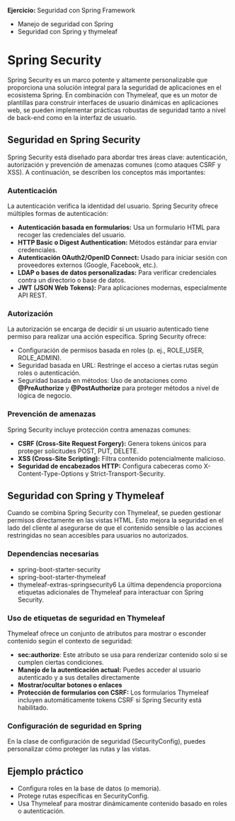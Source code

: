 **Ejercicio:** Seguridad con Spring Framework
- Manejo de seguridad con Spring
- Seguridad con Spring y thymeleaf

# Spring Security
Spring Security es un marco potente y altamente personalizable que proporciona una solución integral para 
la seguridad de aplicaciones en el ecosistema Spring. 
En combinación con Thymeleaf, que es un motor de plantillas para construir interfaces de usuario dinámicas en aplicaciones web, 
se pueden implementar prácticas robustas de seguridad tanto a nivel de back-end como en la interfaz de usuario.

## Seguridad en Spring Security
Spring Security está diseñado para abordar tres áreas clave: autenticación, autorización y 
prevención de amenazas comunes (como ataques CSRF y XSS). 
A continuación, se describen los conceptos más importantes:

### Autenticación
La autenticación verifica la identidad del usuario. 
Spring Security ofrece múltiples formas de autenticación:
- **Autenticación basada en formularios:** Usa un formulario HTML para recoger las credenciales del usuario.
- **HTTP Basic o Digest Authentication:** Métodos estándar para enviar credenciales.
- **Autenticación OAuth2/OpenID Connect:** Usado para iniciar sesión con proveedores externos (Google, Facebook, etc.).
- **LDAP o bases de datos personalizadas:** Para verificar credenciales contra un directorio o base de datos.
- **JWT (JSON Web Tokens):** Para aplicaciones modernas, especialmente API REST.

### Autorización
La autorización se encarga de decidir si un usuario autenticado tiene permiso para realizar una acción específica. 
Spring Security ofrece:
- Configuración de permisos basada en roles (p. ej., ROLE_USER, ROLE_ADMIN).
- Seguridad basada en URL: Restringe el acceso a ciertas rutas según roles o autenticación.
- Seguridad basada en métodos: Uso de anotaciones como **@PreAuthorize** y
**@PostAuthorize** para proteger métodos a nivel de lógica de negocio.

### Prevención de amenazas
Spring Security incluye protección contra amenazas comunes:
- **CSRF (Cross-Site Request Forgery):** Genera tokens únicos para proteger solicitudes POST, PUT, DELETE.
- **XSS (Cross-Site Scripting):** Filtra contenido potencialmente malicioso.
- **Seguridad de encabezados HTTP:** Configura cabeceras como X-Content-Type-Options y Strict-Transport-Security.

## Seguridad con Spring y Thymeleaf
Cuando se combina Spring Security con Thymeleaf, se pueden gestionar permisos directamente en las vistas HTML. 
Esto mejora la seguridad en el lado del cliente al asegurarse de que el contenido sensible o 
las acciones restringidas no sean accesibles para usuarios no autorizados.

### Dependencias necesarias
- spring-boot-starter-security
- spring-boot-starter-thymeleaf
- thymeleaf-extras-springsecurity6
La última dependencia proporciona etiquetas adicionales de Thymeleaf para interactuar con Spring Security.

### Uso de etiquetas de seguridad en Thymeleaf
Thymeleaf ofrece un conjunto de atributos para mostrar o esconder contenido según el contexto de seguridad:
- **sec:authorize**: Este atributo se usa para renderizar contenido solo si se cumplen ciertas condiciones.
- **Manejo de la autenticación actual:** Puedes acceder al usuario autenticado y a sus detalles directamente
- **Mostrar/ocultar botones o enlaces**
- **Protección de formularios con CSRF:** Los formularios Thymeleaf incluyen automáticamente tokens CSRF si Spring Security está
habilitado.

### Configuración de seguridad en Spring
En la clase de configuración de seguridad (SecurityConfig), puedes personalizar cómo proteger las rutas y las
vistas.

## Ejemplo práctico
- Configura roles en la base de datos (o memoria).
- Protege rutas específicas en SecurityConfig.
- Usa Thymeleaf para mostrar dinámicamente contenido basado en roles o autenticación.





